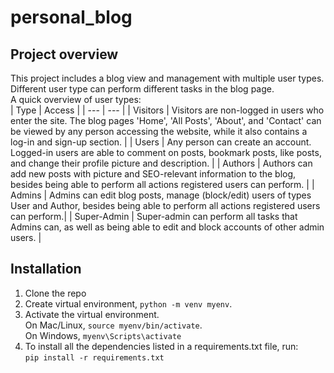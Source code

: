 # personal_blog

## Project overview
This project includes a blog view and management with multiple user types. Different user type can perform different tasks in the blog page.  
A quick overview of user types:  
| Type | Access |
| --- | --- |
| Visitors | Visitors are non-logged in users who enter the site. The blog pages 'Home', 'All Posts', 'About', and 'Contact' can be viewed by any person accessing the website, while it also contains a log-in and sign-up section. |
| Users | Any person can create an account. Logged-in users are able to comment on posts, bookmark posts, like posts, and change their profile picture and description. |
| Authors | Authors can add new posts with picture and SEO-relevant information to the blog, besides being able to perform all actions registered users can perform. |
| Admins | Admins can edit blog posts, manage (block/edit) users of types User and Author, besides being able to perform all actions registered users can perform.|
| Super-Admin | Super-admin can perform all tasks that Admins can, as well as being able to edit and block accounts of other admin users. |

## Installation
1. Clone the repo
2. Create virtual environment, `python -m venv myenv`.
3. Activate the virtual environment.  
On Mac/Linux, `source myenv/bin/activate`.  
On Windows, `myenv\Scripts\activate`  
4. To install all the dependencies listed in a requirements.txt file, run:  
`pip install -r requirements.txt`
